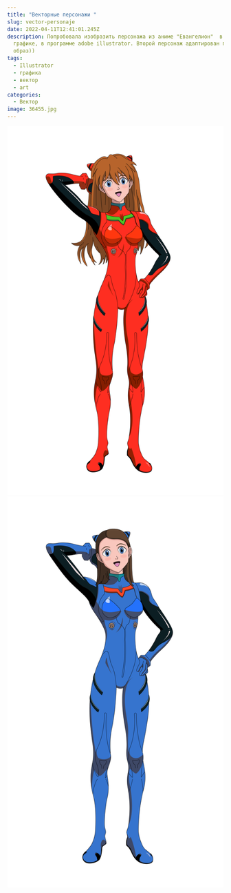 ```yaml
---
title: "Векторные персонажи "
slug: vector-personaje
date: 2022-04-11T12:41:01.245Z
description: Попробовала изобразить персонажа из аниме "Евангелион"  в векторной
  графике, в программе adobe illustrator. Второй персонаж адаптирован под мой
  образ))
tags:
  - Illustrator
  - графика
  - вектор
  - art
categories:
  - Вектор
image: 36455.jpg
---
```

![](asukanew_монтажная-область-1.png) ![](asukanew-02.png)